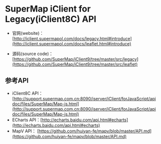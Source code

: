 # SuperMap iClient for Legacy(iClient8C) API

*   官网(website)：[http://iclient.supermapol.com/docs/legacy.html#introduce](http://iclient.supermapol.com/docs/leaflet.html#introduce)

*   源码(source code)：[https://github.com/SuperMap/iClient9/tree/master/src/legacy](https://github.com/SuperMap/iClient9/tree/master/src/leaflet)

## 参考API

*   iClient8C API：[http://support.supermap.com.cn:8090/iserver/iClient/forJavaScript/apidoc/files/SuperMap/Map-js.html](http://support.supermap.com.cn:8090/iserver/iClient/forJavaScript/apidoc/files/SuperMap/Map-js.html)
*   ECharts API：[http://echarts.baidu.com/api.html#echarts](http://echarts.baidu.com/api.html#echarts)
*   MapV API：   [https://github.com/huiyan-fe/mapv/blob/master/API.md](https://github.com/huiyan-fe/mapv/blob/master/API.md)
